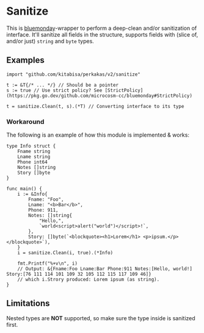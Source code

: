 # Sanitize

This is [bluemonday](https://github.com/microcosm-cc/bluemonday)-wrapper to perform a deep-clean and/or sanitization of interface. It'll sanitize all fields in the structure, supports fields with (slice of, and/or just) `string` and `byte` types.

## Examples

```golang
import "github.com/kitabisa/perkakas/v2/sanitize"

t := &T{/* ... */} // Should be a pointer
s := true // Use strict policy? See [StrictPolicy](https://pkg.go.dev/github.com/microcosm-cc/bluemonday#StrictPolicy)

t = sanitize.Clean(t, s).(*T) // Converting interface to its type
```

### Workaround

The following is an example of how this module is implemented & works:

```golang
type Info struct {
	Fname string
	Lname string
	Phone int64
	Notes []string
	Story []byte
}

func main() {
	i := &Info{
		Fname: "Foo",
		Lname: "<b>Bar</b>",
		Phone: 911,
		Notes: []string{
			"Hello,",
			`world<script>alert("world")</script>!`,
		},
		Story: []byte(`<blockquote><h1>Lorem</h1> <p>ipsum.</p></blockquote>`),
	}
	i = sanitize.Clean(i, true).(*Info)

	fmt.Printf("%+v\n", i)
	// Output: &{Fname:Foo Lname:Bar Phone:911 Notes:[Hello, world!] Story:[76 111 114 101 109 32 105 112 115 117 109 46]}
	// which i.Strory produced: Lorem ipsum (as string).
}
```

## Limitations

Nested types are **NOT** supported, so make sure the type inside is sanitized first.